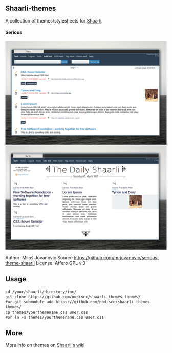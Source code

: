 ## Shaarli-themes
A collection of themes/stylesheets for [Shaarli](https://github.com/sebsauvage/Shaarli).

#### Serious
![serious theme scrot](serious.png)
![serious theme daily](serious_daily.png)

Author: Miloš Jovanović
Source https://github.com/mrjovanovic/serious-theme-shaarli
License: Affero GPL v.3

## Usage
```
cd /your/shaarli/directory/inc/
git clone https://github.com/nodiscc/shaarli-themes themes/
#or git submodule add https://github.com/nodiscc/shaarli-themes themes/
cp themes/yourthemename.css user.css
#or ln -s themes/yourthemename.css user.css
```

## More
More info on themes on [Shaarli's wiki](https://github.com/shaarli/Shaarli/wiki#changing-theme)
